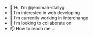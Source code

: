 - 👋 Hi, I’m @jemimah-stallyg
- 👀 I’m interested in web developing
- 🌱 I’m currently working in iinterchange
- 💞️ I’m looking to collaborate on 
- 📫 How to reach me ...

<!---
jemimah-stallyg/jemimah-stallyg is a ✨ special ✨ repository because its `README.md` (this file) appears on your GitHub profile.
You can click the Preview link to take a look at your changes.
--->

